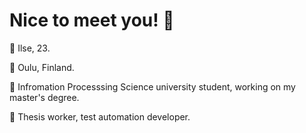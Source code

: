 # Nice to meet you! 🌻



🌼   Ilse, 23.

🌼   Oulu, Finland.

🌼   Infromation Processsing Science university student, working on my master's degree.

🌼   Thesis worker, test automation developer.


<!--
**ilsesark/ilsesark** is a ✨ _special_ ✨ repository because its `README.md` (this file) appears on your GitHub profile.

Here are some ideas to get you started:

- 🔭 I’m currently working on ...
- 🌱 I’m currently learning ...
- 👯 I’m looking to collaborate on ...
- 🤔 I’m looking for help with ...
- 💬 Ask me about ...
- 📫 How to reach me: ...
- 😄 Pronouns: ...
- ⚡ Fun fact: ...
-->
